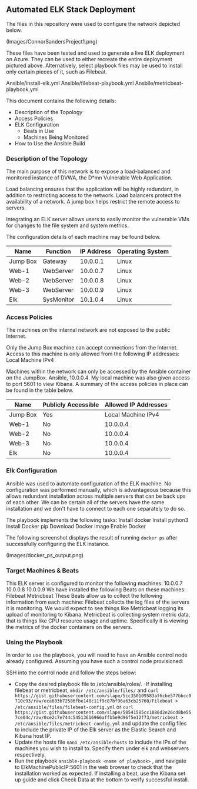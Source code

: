 ## Automated ELK Stack Deployment

The files in this repository were used to configure the network depicted below.

(Images/ConnorSandersProject1.png)

These files have been tested and used to generate a live ELK deployment on Azure. They can be used to either recreate the entire deployment pictured above. Alternatively, select playbook files may be used to install only certain pieces of it, such as Filebeat.

Ansible/install-elk.yml
Ansible/filebeat-playbook.yml
Ansbile/metricbeat-playbook.yml
	  
This document contains the following details:
- Description of the Topology
- Access Policies
- ELK Configuration
  - Beats in Use
  - Machines Being Monitored
- How to Use the Ansible Build


### Description of the Topology

The main purpose of this network is to expose a load-balanced and monitored instance of DVWA, the D*mn Vulnerable Web Application.

Load balancing ensures that the application will be highly redundant, in addition to restricting access to the network.
	Load balancers protect the availability of a network. A jump box helps restrict the remote access to servers.

Integrating an ELK server allows users to easily monitor the vulnerable VMs for changes to the file system and system metrics.

The configuration details of each machine may be found below.

| Name     | Function  | IP Address | Operating System |
|----------|-----------|------------|------------------|
| Jump Box | Gateway   | 10.0.0.1   | Linux            |
| Web-1    | WebServer | 10.0.0.7   | Linux            |
| Web-2    | WebServer | 10.0.0.8   | Linux            |
| Web-3    | WebServer | 10.0.0.9   | Linux            |
| Elk      | SysMonitor| 10.1.0.4   | Linux            |

### Access Policies

The machines on the internal network are not exposed to the public Internet. 

Only the Jump Box machine can accept connections from the Internet. Access to this machine is only allowed from the following IP addresses:
		Local Machine IPv4

Machines within the network can only be accessed by the Ansible container on the JumpBox.
		Ansible, 10.0.0.4. My local machine was also given access to port 5601 to view Kibana.
A summary of the access policies in place can be found in the table below.

| Name     | Publicly Accessible | Allowed IP Addresses |
|----------|---------------------|----------------------|
| Jump Box | Yes                 | Local Machine IPv4
| Web-1    | No                  | 10.0.0.4             |
| Web-2    | No                  | 10.0.0.4             |
| Web-3    | No                  | 10.0.0.4             |
| Elk      | No                  | 10.0.0.4             |


### Elk Configuration

Ansible was used to automate configuration of the ELK machine. No configuration was performed manually, which is advantageous because this allows redundant installation across multiple servers that can be back ups of each other. We can be certain all of the servers have the same installation and we don't have to connect to each one separately to do so.
		
The playbook implements the following tasks:
	Install docker
	Install python3
	Install Docker pip
	Download Docker image
	Enable Docker

The following screenshot displays the result of running `docker ps` after successfully configuring the ELK instance.

(Images/docker_ps_output.png)

### Target Machines & Beats
This ELK server is configured to monitor the following machines:
	10.0.0.7
	10.0.0.8
	10.0.0.9
We have installed the following Beats on these machines:
	Filebeat
	Metricbeat
These Beats allow us to collect the following information from each machine:
	Filebeat collects the log files of the servers it is monitoring. We would expect to see things like Metricbeat logging its upload of monitoring to Kibana. Metricbeat is collecting system metric data, that is things like CPU resource usage and uptime. Specifically it is viewing the metrics of the docker containers on the servers.
	
### Using the Playbook
In order to use the playbook, you will need to have an Ansible control node already configured. Assuming you have such a control node provisioned: 

SSH into the control node and follow the steps below:

- Copy the desired playbook file to /etc/ansible/roles/.
-If installing filebeat or metricbeat, `mkdir /etc/ansible/files/` and `curl https://gist.githubusercontent.com/slape/5cc350109583af6cbe577bbcc0710c93/raw/eca603b72586fbe148c11f9c87bf96a63cb25760/Filebeat > /etc/ansible/files/filebeat-config.yml` or `curl https://gist.githubusercontent.com/slape/58541585cc1886d2e26cd8be557ce04c/raw/0ce2c7e744c54513616966affb5e9d96f5e12f73/metricbeat > /etc/ansible/files/metricbeat-config.yml` and update the config files to include the private IP of the Elk server as the Elastic Search and Kibana host IP.
- Update the hosts file `nano /etc/ansible/hosts` to include the IPs of the machines you wish to install to. Specify them under elk and webservers respectively.
- Run the playbook `ansible-playbook <name of playbook>` , and navigate to ElkMachinePublicIP:5601 in the web browser to check that the installation worked as expected. If installing a beat, use the Kibana set up guide and click Check Data at the bottom to verify successful install.
